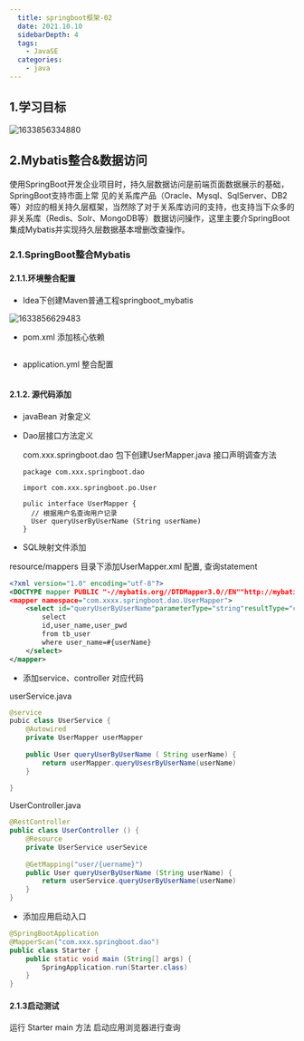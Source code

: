 ```yaml
---
  title: springboot框架-02
  date: 2021.10.10
  sidebarDepth: 4
  tags:   
  	- JavaSE 
  categories:   
  	- java
---
```


## 1.学习目标

![1633856334880](https://gitee.com/chuanyuan_an/tuchuang/raw/master/image/202110/10/165855-145360.png)

## 2.Mybatis整合&数据访问

使用SpringBoot开发企业项目时，持久层数据访问是前端页面数据展示的基础，SpringBoot支持市面上常
见的关系库产品（Oracle、Mysql、SqlServer、DB2等）对应的相关持久层框架，当然除了对于关系库访问的支持，也支持当下众多的非关系库（Redis、Solr、MongoDB等）数据访问操作，这里主要介SpringBoot集成Mybatis并实现持久层数据基本增删改查操作。

### 2.1.SpringBoot整合Mybatis

#### 2.1.1.环境整合配置

- Idea下创建Maven普通工程springboot_mybatis

![1633856629483](https://gitee.com/chuanyuan_an/tuchuang/raw/master/image/202110/10/170349-640835.png)

- pom.xml 添加核心依赖

```xml

```

- application.yml 整合配置

```yml

```

#### 2.1.2. 源代码添加

- javaBean 对象定义



- Dao层接口方法定义

  com.xxx.springboot.dao 包下创建UserMapper.java 接口声明调查方法

  ```
  package com.xxx.springboot.dao
  
  import com.xxx.springboot.po.User
  
  pulic interface UserMapper {
  	// 根据用户名查询用户记录
  	User queryUserByUserName (String userName)
  }
  ```

- SQL映射文件添加

resource/mappers 目录下添加UserMapper.xml 配置, 查询statement

```xml
<?xml version="1.0" encoding="utf-8"?>
<DOCTYPE mapper PUBLIC "-//mybatis.org//DTDMapper3.0//EN""http://mybatis.org/dtd/mybatis-3-mapper.dtd">
<mapper namespace="com.xxxx.springboot.dao.UserMapper">
    <select id="queryUserByUserName"parameterType="string"resultType="com.xxxx.springboot.po.User">
        select
        id,user_name,user_pwd
        from tb_user
        where user_name=#{userName}
    </select>
</mapper>
```

- 添加service、controller 对应代码

userService.java

```java
@service
pubic class UserService {
	@Autowired
    private UserMapper userMapper
        
    public User queryUserByUserName ( String userName) {
        return userMapper.queryUsesrByUserName(userName)
    }
    
}
```

UserController.java

```java
@RestController
public class UserController () {
	@Resource
    private UserService userSevice
    
    @GetMapping("user/{uername}")
    public User queryUserByUserName (String userName) {
        return userService.queryUserByUserName(userName)
    }
}
```

- 添加应用启动入口

```java
@SpringBootApplication
@MapperScan("com.xxx.springboot.dao")
public class Starter {
	public static void main (String[] args) {
        SpringApplication.run(Starter.class)
    }
}

```

#### 2.1.3启动测试

运行 Starter main 方法 启动应用浏览器进行查询

